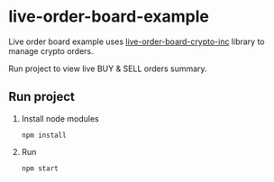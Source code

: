 # live-order-board-example

Live order board example uses [live-order-board-crypto-inc](https://github.com/andymalandkar/live-order-board) library to manage crypto orders.

Run project to view live BUY & SELL orders summary.

## Run project

1. Install node modules

   `npm install`

2. Run

   `npm start`
